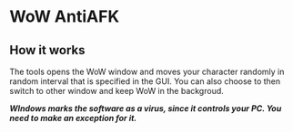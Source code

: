 # WoW AntiAFK
 
## How it works
The tools opens the WoW window and moves your character randomly in random interval that is specified in the GUI. You can also choose to then switch to other window and keep WoW in the backgroud.

***WIndows marks the software as a virus, since it controls your PC. You need to make an exception for it.***
